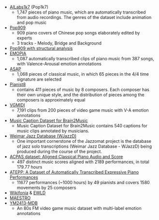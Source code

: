 - [AILabs1k7](https://github.com/YatingMusic/compound-word-transformer) (Pop1k7)
  - 1,747 pieces of piano music, which are automatically transcribed from audio recordings. The genres of the dataset include animation and pop music
- [Pop909](https://github.com/music-x-lab/POP909-Dataset)
  - 909 piano covers of Chinese pop songs elaborately edited by experts
  - 3 tracks - Melody, Bridge and Background
- [Pop909 with structural analysis](https://github.com/Dsqvival/hierarchical-structure-analysis)
- [EMOPIA](https://zenodo.org/record/5090631)
  - 1,087 automatically transcribed clips of piano music from 387 songs, with Valence-Arousal emotion annotations
- [ASAP](https://github.com/fosfrancesco/asap-dataset)
  - 1,068 pieces of classical music, in which 65 pieces in the 4/4 time signature are selected
- [Pianist8](https://zenodo.org/record/5089279)
  - contains 411 pieces of music by 8 composers. Each composer has their own unique style, and the distribution of pieces among the composers is approximately equal
- [VGMIDI](https://github.com/lucasnfe/vgmidi)
  - 7,191 clips from 200 pieces of video game music with V-A emotion annotations
- [Music Caption Dataset for Brain2Music](https://www.kaggle.com/datasets/nishimotolab/music-caption-brain2music)
  - Music Caption Dataset for Brain2Music contains 540 captions for music clips annotated by musicians.
- [Weimar Jazz Database (WJazzD)](https://jazzomat.hfm-weimar.de/dbformat/dboverview.html)
  - One important cornerstone of the Jazzomat project is the database of jazz solo transcriptions (Weimar Jazz Database - WJazzD) being produced during the course of the project.
- [ACPAS dataset: Aligned Classical Piano Audio and Score](https://cheriell.github.io/research/ACPAS_dataset/)
  - 497 distinct music scores aligned with 2189 performances, in total 179.77 hours
- [ATEPP: A Dataset of Automatically Transcribed Expressive Piano Performances](https://github.com/BetsyTang/ATEPP)
  - 11677 performances (~1000 hours) by 49 pianists and covers 1580 movements by 25 composers
- [Wikifonia](https://en.wikipedia.org/wiki/Wikifonia) & [EWLD](https://github.com/00sapo/OpenEWLD)
- [MAESTRO](https://magenta.tensorflow.org/datasets/maestro)
- [YM2413-MDB](https://github.com/jech2/YM2413-MDB)
  - An 80s FM video game music dataset with multi-label emotion annotations
